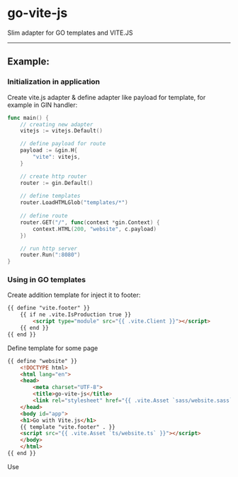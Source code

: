 # go-vite-js

Slim adapter for GO templates and VITE.JS

---

## Example:

### Initialization in application

Create vite.js adapter & define adapter like payload for template, for example in GIN handler:

```go
func main() {
    // creating new adapter
    vitejs := vitejs.Default()

    // define payload for route
    payload := &gin.H{
        "vite": vitejs,
    }

    // create http router
    router := gin.Default()
    
    // define templates
    router.LoadHTMLGlob("templates/*")
    
    // define route
    router.GET("/", func(context *gin.Context) {
        context.HTML(200, "website", c.payload)
    })

    // run http server
    router.Run(":8080")
}
```

### Using in GO templates

Create addition template for inject it to footer:

```html
{{ define "vite.footer" }}
    {{ if ne .vite.IsProduction true }}
        <script type="module" src="{{ .vite.Client }}"></script>
    {{ end }}
{{ end }}
```

Define template for some page

```html
{{ define "website" }}
    <!DOCTYPE html>
    <html lang="en">
    <head>
        <meta charset="UTF-8">
        <title>go-vite-js</title>
        <link rel="stylesheet" href="{{ .vite.Asset `sass/website.sass` }}">
    </head>
    <body id="app">
    <h1>Go with Vite.js</h1>
    {{ template "vite.footer" . }}
    <script src="{{ .vite.Asset `ts/website.ts` }}"></script>
    </body>
    </html>
{{ end }}
```

Use
